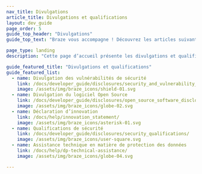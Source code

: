 ```yaml
---
nav_title: Divulgations
article_title: Divulgations et qualifications
layout: dev_guide
page_order: 5
guide_top_header: "Divulgations"
guide_top_text: "Braze vous accompagne ! Découvrez les articles suivants !"

page_type: landing
description: "Cette page d’accueil présente les divulgations et qualifications de Braze."

guide_featured_title: "Divulgations et qualifications"
guide_featured_list:
  - name: Divulgation des vulnérabilités de sécurité
    link: /docs/developer_guide/disclosures/security_and_vulnerability_disclosure/
    image: /assets/img/braze_icons/shield-01.svg
  - name: Divulgation du logiciel Open Source
    link: /docs/developer_guide/disclosures/open_source_software_disclosure/
    image: /assets/img/braze_icons/globe-02.svg
  - name: Déclaration d’innovation
    link: /docs/help/innovation_statement/
    image: /assets/img/braze_icons/asterisk-01.svg
  - name: Qualifications de sécurité
    link: /docs/developer_guide/disclosures/security_qualifications/
    image: /assets/img/braze_icons/user-square.svg
  - name: Assistance technique en matière de protection des données
    link: /docs/help/dp-technical-assistance/
    image: /assets/img/braze_icons/globe-04.svg

---
```


